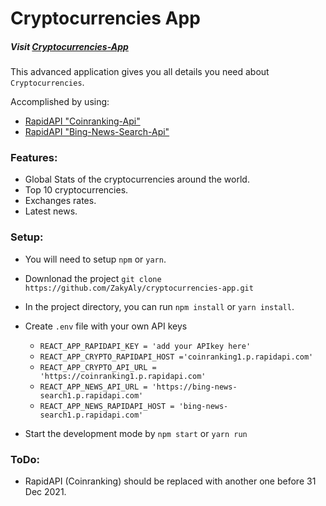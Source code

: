 # Cryptocurrencies App

##### Visit [Cryptocurrencies-App](crypto-crrencies-app.netlify.app)

This advanced application gives you all details you need about `Cryptocurrencies`.

Accomplished by using:

- [RapidAPI "Coinranking-Api"](https://rapidapi.com/Coinranking/api/coinranking1/)
- [RapidAPI "Bing-News-Search-Api"](https://rapidapi.com/Coinranking/api/coinranking1/)

### Features:

- Global Stats of the cryptocurrencies around the world.
- Top 10 cryptocurrencies.
- Exchanges rates.
- Latest news.

### Setup:

- You will need to setup `npm` or `yarn`.
- Downlonad the project `git clone https://github.com/ZakyAly/cryptocurrencies-app.git`
- In the project directory, you can run `npm install` or `yarn install`.
- Create `.env` file with your own API keys

  - `REACT_APP_RAPIDAPI_KEY = 'add your APIkey here'`
  - `REACT_APP_CRYPTO_RAPIDAPI_HOST ='coinranking1.p.rapidapi.com'`
  - `REACT_APP_CRYPTO_API_URL = 'https://coinranking1.p.rapidapi.com'`
  - `REACT_APP_NEWS_API_URL = 'https://bing-news-search1.p.rapidapi.com'`
  - `REACT_APP_NEWS_RAPIDAPI_HOST = 'bing-news-search1.p.rapidapi.com'`

- Start the development mode by `npm start` or `yarn run`

### ToDo:

- RapidAPI (Coinranking) should be replaced with another one before 31 Dec 2021.
